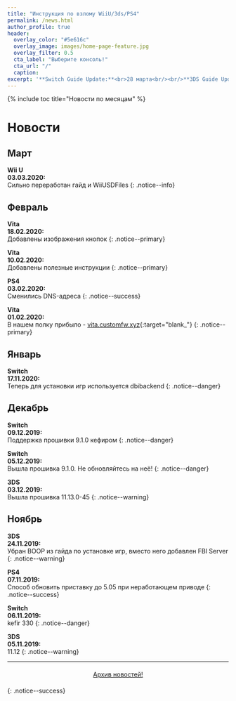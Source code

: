```yaml
---
title: "Инструкция по взлому WiiU/3ds/PS4"
permalink: /news.html
author_profile: true
header:
  overlay_color: "#5e616c"
  overlay_image: images/home-page-feature.jpg
  overlay_filter: 0.5
  cta_label: "Выберите консоль!"
  cta_url: "/"
  caption:
excerpt: '**Switch Guide Update:**<br>28 марта<br/><br/>**3DS Guide Update:**<br>10 февраля<br/><br/>**PS Vita Guide Update:**<br>26 февраля<br/><br/>**PS4 Guide Update:**<br>3 февраля<br/><br/>**Wii U Guide Update:**<br>18 февраля<br/><br/>**DSi Guide Update:**<br>27 августа'
---
```


{% include toc title="Новости по месяцам" %}

# Новости

## Март

**Wii U**<br>**03.03.2020:**<br>Сильно переработан гайд и WiiUSDFiles
{: .notice--info}

## Февраль

**Vita**<br>**18.02.2020:**<br>Добавлены изображения кнопок
{: .notice--primary}

**Vita**<br>**10.02.2020:**<br>Добавлены полезные инструкции
{: .notice--primary}

**PS4**<br>**03.02.2020:**<br>Сменились DNS-адреса
{: .notice--success}

**Vita**<br>**01.02.2020:**<br>В нашем полку прибыло - [vita.customfw.xyz](http://vita.customfw.xyz){:target="blank_"}
{: .notice--primary}

## Январь

**Switch**<br>**17.11.2020:**<br>Теперь для установки игр используется dbibackend
{: .notice--danger}

## Декабрь
**Switch**<br>**09.12.2019:**<br>Поддержка прошивки 9.1.0 кефиром
{: .notice--danger}

**Switch**<br>**05.12.2019:**<br>Вышла прошивка 9.1.0. Не обновляйтесь на неё!
{: .notice--danger}

**3DS**<br>**03.12.2019:**<br>Вышла прошивка 11.13.0-45
{: .notice--warning}

## Ноябрь
**3DS**<br>**24.11.2019:**<br>Убран BOOP из гайда по установке игр, вместо него добавлен FBI Server 
{: .notice--warning}

**PS4**<br>**07.11.2019:**<br>Способ обновить приставку до 5.05 при неработающем приводе
{: .notice--success}

**Switch**<br>**06.11.2019:**<br>kefir 330
{: .notice--danger}

**3DS**<br>**05.11.2019:**<br>11.12
{: .notice--warning}

___

<center><a href="archive" style="margin:20px auto; text-align:center; display:block; width:200px;" class="btn btn--short">Архив новостей!</a></center>
{: .notice--success}